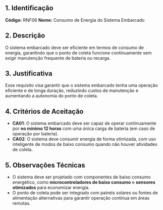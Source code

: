 ## 1. Identificação  
**Código:** RNF06
**Nome:** Consumo de Energia do Sistema Embarcado

## 2. Descrição  
O sistema embarcado deve ser eficiente em termos de consumo de energia, garantindo que o ponto de coleta funcione continuamente sem exigir manutenção frequente de bateria ou recarga.

## 3. Justificativa  
Esse requisito visa garantir que o sistema embarcado tenha uma operação eficiente e de longa duração, reduzindo custos de manutenção e aumentando a autonomia do ponto de coleta.

## 4. Critérios de Aceitação  
- **CA01**: O sistema embarcado deve ser capaz de operar continuamente por **no mínimo 12 horas** com uma única carga de bateria (em caso de operação por bateria).
- **CA02**: O sistema deve consumir energia de forma otimizada, com uso inteligente de modos de baixo consumo quando não houver atividades de coleta.

## 5. Observações Técnicas  
- O sistema deve ser projetado com componentes de baixo consumo energético, como **microcontroladores de baixo consumo** e **sensores otimizados** para economizar energia.
- O ponto de coleta pode ser integrado com painéis solares ou fontes de alimentação alternativas para garantir operação contínua em áreas remotas.